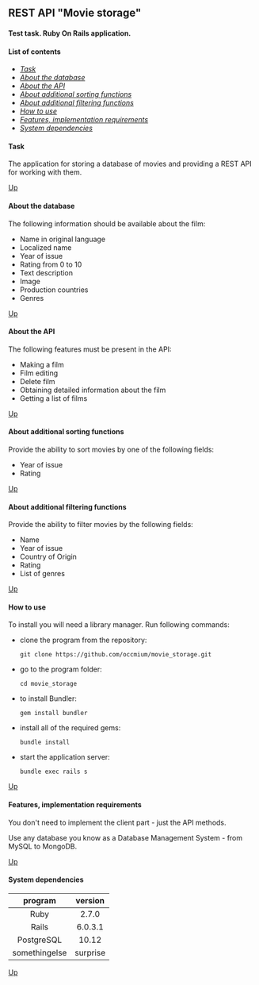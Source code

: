 <a name="to_lift"><h2>REST API "Movie storage"</h2></a>

#### Test task. Ruby On Rails application.

#### List of contents
  - *[Task](#task)*
  - *[About the database](#about_the_database)*
  - *[About the API](#about_the_api)*
  - *[About additional sorting functions](#about_additional_sorting_functions)*
  - *[About additional filtering functions](#about_additional_filtering_functions)*
  - *[How to use](#use)*
  - *[Features, implementation requirements](#requirements)*
  - *[System dependencies](#system_dependencies)*

<a name="task"><h4>Task</h4></a>

The application for storing a database of movies and providing a REST API for working with them.

[Up](#to_lift)

<a name="about_the_database"><h4>About the database</h4></a>

The following information should be available about the film:

  - Name in original language
  - Localized name
  - Year of issue
  - Rating from 0 to 10
  - Text description
  - Image
  - Production countries
  - Genres

[Up](#to_lift)

<a name="about_the_api"><h4>About the API</h4></a>

The following features must be present in the API:

  - Making a film
  - Film editing
  - Delete film
  - Obtaining detailed information about the film
  - Getting a list of films

[Up](#to_lift)

<a name="about_additional_sorting_functions"><h4>About additional sorting functions</h4></a>

Provide the ability to sort movies by one of the following fields:

  - Year of issue
  - Rating

[Up](#to_lift)

<a name="about_additional_filtering_functions"><h4>About additional filtering functions</h4></a>

Provide the ability to filter movies by the following fields:

  - Name
  - Year of issue
  - Country of Origin
  - Rating
  - List of genres

[Up](#to_lift)

<a name="use"><h4>How to use</h4></a>

To install you will need a library manager. Run
following commands:

  + clone the program from the repository:

    `git clone https://github.com/occmium/movie_storage.git`

  + go to the program folder:

    `cd movie_storage`

  + to install Bundler:

    `gem install bundler`

  + install all of the required gems:

    `bundle install`

  + start the application server:

    `bundle exec rails s`

[Up](#to_lift)

<a name="requirements"><h4>Features, implementation requirements</h4></a>

You don't need to implement the client part - just the API methods.

Use any database you know as a Database Management System - from MySQL to MongoDB.

[Up](#to_lift)

<a name="system_dependencies"><h4>System dependencies</h4></a>

program|version
:---:|:---:
Ruby|2.7.0
Rails|6.0.3.1
PostgreSQL|10.12
somethingelse|surprise

[Up](#to_lift)

